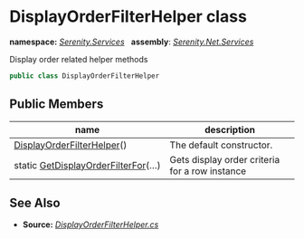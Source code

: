 # DisplayOrderFilterHelper class
**namespace:** *[Serenity.Services](../README.md#serenity.services-namespace)*   **assembly**: *[Serenity.Net.Services](../README.md)*

Display order related helper methods

```csharp
public class DisplayOrderFilterHelper
```

## Public Members

| name | description |
| --- | --- |
| [DisplayOrderFilterHelper](DisplayOrderFilterHelper/DisplayOrderFilterHelper.md)() | The default constructor. |
| static [GetDisplayOrderFilterFor](DisplayOrderFilterHelper/GetDisplayOrderFilterFor.md)(…) | Gets display order criteria for a row instance |

## See Also

* **Source:** *[DisplayOrderFilterHelper.cs](https://github.com/serenity-is/Serenity/blob/master/src/Serenity.Net.Services/RequestHandlers/IntegratedFeatures/DisplayOrder/DisplayOrderFilterHelper.cs)*